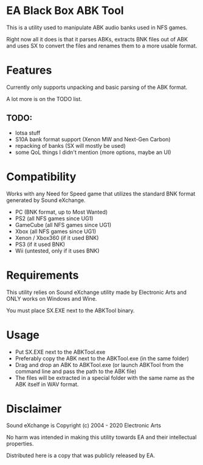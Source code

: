 # EA Black Box ABK Tool
This is a utility used to manipulate ABK audio banks used in NFS games.

Right now all it does is that it parses ABKs, extracts BNK files out of ABK and uses SX to convert the files and renames them to a more usable format.

# Features
Currently only supports unpacking and basic parsing of the ABK format.

A lot more is on the TODO list.

## TODO:
- lotsa stuff
- S10A bank format support (Xenon MW and Next-Gen Carbon)
- repacking of banks (SX will mostly be used)
- some QoL things I didn't mention (more options, maybe an UI)

# Compatibility
Works with any Need for Speed game that utilizes the standard BNK format generated by Sound eXchange.

- PC (BNK format, up to Most Wanted)
- PS2 (all NFS games since UG1)
- GameCube (all NFS games since UG1)
- Xbox (all NFS games since UG1)
- Xenon / Xbox360 (if it used BNK)
- PS3 (if it used BNK)
- Wii (untested, only if it uses BNK)

# Requirements
This utility relies on Sound eXchange utility made by Electronic Arts and ONLY works on Windows and Wine.

You must place SX.EXE next to the ABKTool binary.

# Usage
- Put SX.EXE next to the ABKTool.exe
- Preferably copy the ABK next to the ABKTool.exe (in the same folder)
- Drag and drop an ABK to ABKTool.exe (or launch ABKTool from the command line and pass the path to the ABK file)
- The files will be extracted in a special folder with the same name as the ABK itself in WAV format.

# Disclaimer
Sound eXchange is Copyright (c) 2004 - 2020 Electronic Arts

No harm was intended in making this utility towards EA and their intellectual properties.

Distributed here is a copy that was publicly released by EA.
